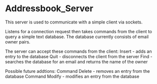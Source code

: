 Addressbook_Server
==================

This server is used to communicate with a simple client via sockets.

Listens for a connection request then takes commands from the client to query a simple text database.
The database currently consists of email owner pairs.

The server can accept these commands from the client:
Insert - adds an entry to the database
Quit - disconnects the client from the server
Find - searches the database for an email and returns the name of the owner

Possible future addtions:
Command Delete - removes an entry from the database
Command Modify - modifies an entry from the database
